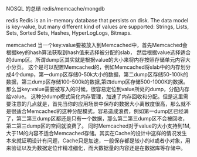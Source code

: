 NOSQL 的总结
redis/memcache/mongdb

redis
 Redis is an in-memory database that persists on disk. 
 The data model is key-value, but many different kind of values are supported:
  Strings, Lists, Sets, Sorted Sets, Hashes, HyperLogLogs, Bitmaps.

  memcached
  当一个key:value要被放入到Memcached中，首先Memcached会根据key的hash算法获取到hash值来选择被分配的slab，
  然后根据value选择适合的dump区。所谓dump区其实就是根据value的大小来将内存按照存储单元内容大小分页。
  这个是可以配置Memcached的，例如Memcached将slab中的内存划分成4个dump，第一dump区存储0-50k大小的数据，第二dump区存储50-100k的数据，第三dump区存储100-500k的数据,第四dump区存储500-1000K的数据。
  那么当key:value需要被写入的时候，很容易定位到value所处的dump，分配内存给value。
  这种分dump模式简化内存管理，加速了内存回收和分配。但是这里需要注意的几点就是，首先当你的应用场景中保存的数据大小离散度很高，那么就不是很适合Memcached的这种分配模式，容易造成浪费，例如第一dump区已经满了，第二第三dump区都还是只有一个数据，那么第二第三dump区不会被回收，第二第三dump区的空间就浪费了。
  同时Memcached对于value的大小支持到1M,大于1M的内容不适合Memcached存储。其实在Cache的设计中这样的情况发生本来就证明设计有问题，Cache只是加速，一般保存都是较小的id或者小对象，用来验证以及为数据定位作精准细化，而大数据量的内容还是在数据库等存储中。
  